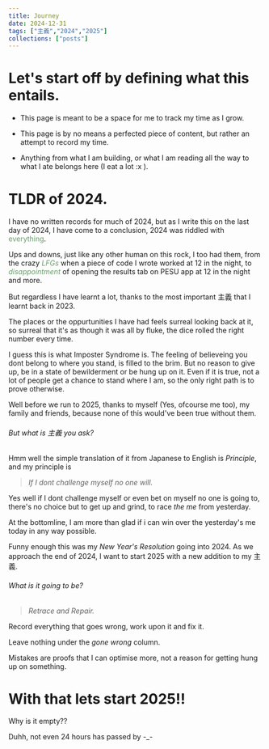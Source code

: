 ```yaml
---
title: Journey
date: 2024-12-31
tags: ["主義","2024","2025"]
collections: ["posts"]
---
```


# Let's start off by defining what this entails.

- This page is meant to be a space for me to track my time as I grow.

- This page is by no means a perfected piece of content, but rather an attempt to record my time.

- Anything from what I am building, or what I am reading all the way to what I ate belongs here (I eat a lot :x ).

# TLDR of 2024.

I have no written records for much of 2024, but as I write this on the last day of 2024, I have come to a conclusion, 2024 was riddled with <span style = "color:#689d6a;">everything</span>.

Ups and downs, just like any other human on this rock, I too had them, from the crazy <span style = "color:#689d6a;">_LFGs_ </span> when a piece of code I wrote worked at 12 in the night, to <span style = "color:#689d6a;">_disappointment_</span> of opening the results tab on PESU app at 12 in the night and more.

But regardless I have learnt a lot, thanks to the most important <span class=accent>主義</span> that I learnt back in 2023.

The places or the oppurtunities I have had feels surreal looking back at it, so surreal that it's as though it was all by fluke, the dice rolled the right number every time.

I guess this is what <span class=accent>Imposter Syndrome</span> is. The feeling of believeing you dont belong to where you stand, is filled to the brim. But no reason to give up, be in a state of bewilderment or be hung up on it. Even if it is true, not a lot of people get a chance to stand where I am, so the only right path is to prove otherwise. 

Well before we run to 2025, thanks to myself (Yes, ofcourse me too), my family and friends, because none of this would've been true without them.

###### But what is <span class=accent>主義</span> you ask?

Hmm well the simple translation of it from Japanese to English is <span class=accent>_*Principle*_</span>, and my principle is 
> <span class=accent>_If I dont challenge myself no one will._</span>

Yes well if I dont challenge myself or even bet on myself no one is going to, there's no choice but to get up and grind, to race <span class=accent>_the me_</span> from yesterday.

At the bottomline, I am more than glad if i can win over the yesterday's me today in any way possible.

Funny enough this was my <span class=accent>_New Year's Resolution_</span> going into 2024. As we approach the end of 2024, I want to start 2025 with a new addition to my <span class=accent>主義</span>.

###### What is it going to be?

> <span class=accent>_Retrace and Repair._</span> 

Record everything that goes wrong, work upon it and fix it.

Leave nothing under the <span class=accent>_gone wrong_</span> column.

Mistakes are proofs that I can optimise more, not a reason for getting hung up on something.

# With that lets start 2025!!

Why is it empty??

Duhh, not even 24 hours has passed by -_-
